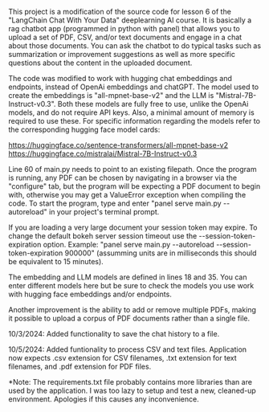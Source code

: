 This project is a modification of the source code for lesson 6 of the "LangChain Chat With Your Data" deeplearning AI course. It is basically a rag chatbot app (programmed in python with panel) that allows you to upload a set of PDF, CSV, and/or text documents and engage in a chat about those documents. You can ask the chatbot to do typical tasks such as summarization or improvement suggestions as well as more specific questions about the content in the uploaded document.

The code was modified to work with hugging chat embeddings and endpoints, instead of OpenAi embeddings and chatGPT. The model used to create the embeddings is "all-mpnet-base-v2" and the LLM is "Mistral-7B-Instruct-v0.3". Both these models are fully free to use, unlike the OpenAi models, and do not require API keys. Also, a minimal amount of memory is required to use these. For specific information regarding the models refer to the corresponding hugging face model cards:

https://huggingface.co/sentence-transformers/all-mpnet-base-v2 https://huggingface.co/mistralai/Mistral-7B-Instruct-v0.3 

Line 60 of main.py needs to point to an existing filepath. Once the program is running, any PDF can be chosen by navigating in a browser via the "configure" tab, but the program will be expecting a PDF document to begin with, otherwise you may get a ValueError exception when compiling the code. To start the program, type and enter "panel serve main.py --autoreload" in your project's terminal prompt.

If you are loading a very large document your session token may expire. To change the default bokeh server session timeout use the --session-token-expiration option. Example: "panel serve main.py --autoreload --session-token-expiration 900000" (assumming units are in milliseconds this should be equivalent to 15 minutes).

The embedding and LLM models are defined in lines 18 and 35. You can enter different models here but be sure to check the models you use work with hugging face embeddings and/or endpoints.

Another improvement is the ability to add or remove multiple PDFs, making it possible to upload a corpus of PDF documents rather than a single file.

10/3/2024: Added functionality to save the chat history to a file.

10/5/2024: Added funtionality to process CSV and text files. Application now expects .csv extension for CSV filenames, .txt extension for text filenames, and .pdf extension for PDF files.

*Note: The requirements.txt file probably contains more libraries than are used by the application. I was too lazy to setup and test a new, cleaned-up environment. Apologies if this causes any inconvenience. 
